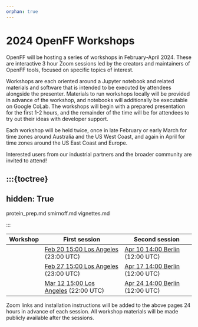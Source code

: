 ```yaml
---
orphan: true
---
```


# 2024 OpenFF Workshops

OpenFF will be hosting a series of workshops in February-April 2024. These are interactive 3 hour Zoom sessions led by the creators and maintainers of OpenFF tools, focused on specific topics of interest. 

Workshops are each oriented around a Jupyter notebook and related materials and software that is intended to be executed by attendees alongside the presenter. Materials to run workshops locally will be provided in advance of the workshop, and notebooks will additionally be executable on Google CoLab. The workshops will begin with a prepared presentation for the first 1-2 hours, and the remainder of the time will be for attendees to try out their ideas with developer support. 

Each workshop will be held twice, once in late February or early March for time zones around Australia and the US West Coast, and again in April for time zones around the US East Coast and Europe.

Interested users from our industrial partners and the broader community are invited to attend!

:::{toctree}
---
hidden: True
---

protein_prep.md
smirnoff.md
vignettes.md

:::

| Workshop            | First session                                 | Second session                           |
| ------------------- | --------------------------------------------- | ---------------------------------------- |
| [](smirnoff.md)     | [Feb 20 15:00 Los Angeles] \(23:00&nbsp;UTC\) | [Apr 10 14:00 Berlin] \(12:00&nbsp;UTC\) |
| [](protein_prep.md) | [Feb 27 15:00 Los Angeles] \(23:00&nbsp;UTC\) | [Apr 17 14:00 Berlin] \(12:00&nbsp;UTC\) | 
| [](vignettes.md)    | [Mar 12 15:00 Los Angeles] \(22:00&nbsp;UTC\) | [Apr 24 14:00 Berlin] \(12:00&nbsp;UTC\) |


[Feb 20 15:00 Los Angeles]: https://time.is/1000_21_Feb_2024_in_Canberra/Tokyo/Auckland,_New_Zealand/Los_Angeles/Chicago/Phoenix/New_York/UTC?SMIRNOFF_OpenFF_Workshop
[Feb 27 15:00 Los Angeles]: https://time.is/1000_28_Feb_2024_in_Canberra/Tokyo/Auckland,_New_Zealand/Los_Angeles/Chicago/Phoenix/New_York/UTC?Protein_Prep_OpenFF_Workshop
[Mar 12 15:00 Los Angeles]: https://time.is/0900_13_Mar_2024_in_Canberra/Tokyo/Auckland,_New_Zealand/Los_Angeles/Chicago/Phoenix/New_York/UTC?OpenFF_Vignettes_Workshop
[Apr 10 14:00 Berlin]: https://time.is/2200_10_Apr_2024_in_Canberra/Beijing/Berlin/Los_Angeles/Chicago/Phoenix/New_York/London/UTC?SMIRNOFF_OpenFF_Workshop
[Apr 17 14:00 Berlin]: https://time.is/2200_17_Apr_2024_in_Canberra/Beijing/Berlin/Los_Angeles/Chicago/Phoenix/New_York/London/UTC?Protein_Prep_OpenFF_Workshop
[Apr 24 14:00 Berlin]: https://time.is/2200_24_Apr_2024_in_Canberra/Beijing/Berlin/Los_Angeles/Chicago/Phoenix/New_York/London/UTC?Vignettes_OpenFF_Workshop

Zoom links and installation instructions will be added to the above pages 24 hours in advance of each session. All workshop materials will be made publicly available after the sessions. 